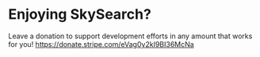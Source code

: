 # Enjoying SkySearch?
Leave a donation to support development efforts in any amount that works for you!
https://donate.stripe.com/eVag0y2kI9BI36McNa